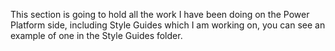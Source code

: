 This section is going to hold all the work I have been doing on the Power Platform side, including Style Guides which I am working on, you can see an example of one in the Style Guides folder.